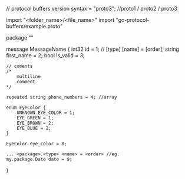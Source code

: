 // protocol buffers version 
syntax = "proto3"; //proto1 / proto2 / proto3

import "<folder_name>/<file_name>"
import "go-protocol-buffers/example.proto"

package "<name>"

message MessageName {
    int32 id = 1;   // [type] [name] = [order];
    string first_name = 2;
    bool is_valid = 3;

    // coments
    /*
        multiline
        comment
    */

    repeated string phone_numbers = 4; //array

    enum EyeColor {
        UNKNOWN_EYE_COLOR = 1;
        EYE_GREEN = 1;
        EYE_BROWN = 2;
        EYE_BLUE = 2;
    }

    EyeColor eye_color = 8;

    ... <package>.<type> <name> = <order> //eg.
    my.package.Date date = 9;
    
}